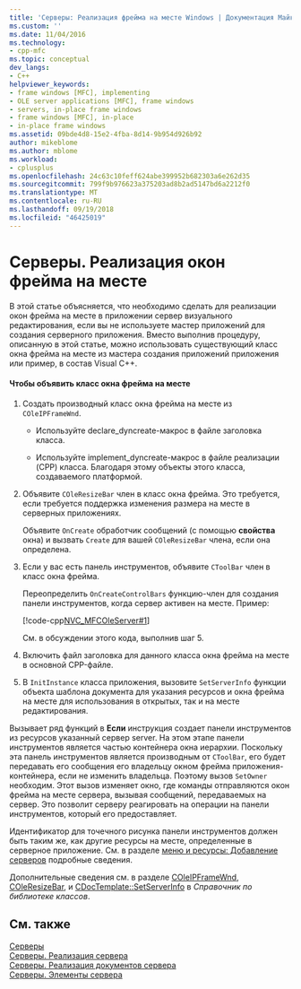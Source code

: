 ```yaml
---
title: 'Серверы: Реализация фрейма на месте Windows | Документация Майкрософт'
ms.custom: ''
ms.date: 11/04/2016
ms.technology:
- cpp-mfc
ms.topic: conceptual
dev_langs:
- C++
helpviewer_keywords:
- frame windows [MFC], implementing
- OLE server applications [MFC], frame windows
- servers, in-place frame windows
- frame windows [MFC], in-place
- in-place frame windows
ms.assetid: 09bde4d8-15e2-4fba-8d14-9b954d926b92
author: mikeblome
ms.author: mblome
ms.workload:
- cplusplus
ms.openlocfilehash: 24c63c10feff624abe399952b682303a6e262d35
ms.sourcegitcommit: 799f9b976623a375203ad8b2ad5147bd6a2212f0
ms.translationtype: MT
ms.contentlocale: ru-RU
ms.lasthandoff: 09/19/2018
ms.locfileid: "46425019"
---
```

# <a name="servers-implementing-in-place-frame-windows"></a>Серверы. Реализация окон фрейма на месте

В этой статье объясняется, что необходимо сделать для реализации окон фрейма на месте в приложении сервер визуального редактирования, если вы не используете мастер приложений для создания серверного приложения. Вместо выполнив процедуру, описанную в этой статье, можно использовать существующий класс окна фрейма на месте из мастера создания приложений приложения или пример, в состав Visual C++.

#### <a name="to-declare-an-in-place-frame-window-class"></a>Чтобы объявить класс окна фрейма на месте

1. Создать производный класс окна фрейма на месте из `COleIPFrameWnd`.

   - Используйте declare_dyncreate-макрос в файле заголовка класса.

   - Используйте implement_dyncreate-макрос в файле реализации (CPP) класса. Благодаря этому объекты этого класса, создаваемого платформой.

1. Объявите `COleResizeBar` член в класс окна фрейма. Это требуется, если требуется поддержка изменения размера на месте в серверных приложениях.

     Объявите `OnCreate` обработчик сообщений (с помощью **свойства** окна) и вызвать `Create` для вашей `COleResizeBar` члена, если она определена.

1. Если у вас есть панель инструментов, объявите `CToolBar` член в класс окна фрейма.

     Переопределить `OnCreateControlBars` функцию-член для создания панели инструментов, когда сервер активен на месте. Пример:

     [!code-cpp[NVC_MFCOleServer#1](../mfc/codesnippet/cpp/servers-implementing-in-place-frame-windows_1.cpp)]

     См. в обсуждении этого кода, выполнив шаг 5.

1. Включить файл заголовка для данного класса окна фрейма на месте в основной CPP-файле.

1. В `InitInstance` класса приложения, вызовите `SetServerInfo` функции объекта шаблона документа для указания ресурсов и окна фрейма на месте для использования в открытых, так и на месте редактирования.

Вызывает ряд функций в **Если** инструкция создает панели инструментов из ресурсов указанный сервер server. На этом этапе панели инструментов является частью контейнера окна иерархии. Поскольку эта панель инструментов является производным от `CToolBar`, его будет передавать его сообщения его владельцу окном фрейма приложения-контейнера, если не изменить владельца. Поэтому вызов `SetOwner` необходим. Этот вызов изменяет окно, где команды отправляются окон фрейма на месте сервера, вызывая сообщений, передаваемых на сервер. Это позволит серверу реагировать на операции на панели инструментов, который его предоставляет.

Идентификатор для точечного рисунка панели инструментов должен быть таким же, как другие ресурсы на месте, определенные в серверное приложение. См. в разделе [меню и ресурсы: Добавление серверов](../mfc/menus-and-resources-server-additions.md) подробные сведения.

Дополнительные сведения см. в разделе [COleIPFrameWnd](../mfc/reference/coleipframewnd-class.md), [COleResizeBar](../mfc/reference/coleresizebar-class.md), и [CDocTemplate::SetServerInfo](../mfc/reference/cdoctemplate-class.md#setserverinfo) в *Справочник по библиотеке классов*.

## <a name="see-also"></a>См. также

[Серверы](../mfc/servers.md)<br/>
[Серверы. Реализация сервера](../mfc/servers-implementing-a-server.md)<br/>
[Серверы. Реализация документов сервера](../mfc/servers-implementing-server-documents.md)<br/>
[Серверы. Элементы сервера](../mfc/servers-server-items.md)

